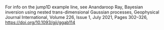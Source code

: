 For info on the jump1D example line, see
Anandaroop Ray, Bayesian inversion using nested trans-dimensional Gaussian processes, 
Geophysical Journal International, 
Volume 226, Issue 1, July 2021, Pages 302–326, https://doi.org/10.1093/gji/ggab114